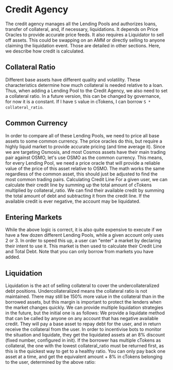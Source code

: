 # Credit Agency

The credit agency manages all the Lending Pools and authorizes loans, transfer of collateral, and, if necessary, liquidations. It depends on Price Oracles to provide accurate price feeds. It also requires a Liquidator to sell off assets. This could be swapping on an AMM or directly selling to anyone claiming the liquidation event. Those are detailed in other sections. Here, we describe how credit is calculated.

## Collateral Ratio

Different base assets have different quality and volatility. These characteristics determine how much collateral is needed relative to a loan. Thus, when adding a Lending Pool to the Credit Agency, we also need to set a collateral ratio. In a future version, this can be changed by governance, for now it is a constant.
If I have `S` value in cTokens, I can borrow `S * collateral_ratio`. 

## Common Currency

In order to compare all of these Lending Pools, we need to price all base assets to some common currency. The price oracles do this, but require a highly liquid market to provide accurate pricing (and time average it). Since we are targeting Osmosis, and most Cosmos assets have their main trading pair against OSMO, let's use OSMO as the common currency.
This means, for every Lending Pool, we need a price oracle that will provide a reliable value of the price of this asset relative to OSMO. The math works the same regardless of the common asset, this should just be adjusted to find the most common trading pairs.
Calculating Credit Line
For a given user, we can calculate their credit line by summing up the total amount of cTokens multiplied by collateral_ratio. We can find their available credit by summing the total amount of debt and subtracting it from the credit line. If the available credit is ever negative, the account may be liquidated.

## Entering Markets

While the above logic is correct, it is also quite expensive to execute if we have a few dozen different Lending Pools, while a given account only uses 2 or 3. In order to speed this up, a user can "enter" a market by declaring their intent to use it. This market is then used to calculate their Credit Line and Total Debt. Note that you can only borrow from markets you have added.

## Liquidation

Liquidation is the act of selling collateral to cover the undercollateralized debt positions. Undercollateralized means the collateral ratio is not maintained. There may still be 150% more value in the collateral than in the borrowed assets, but this margin is important to protect the lenders when the market changes quickly.
We can provide multiple liquidation strategies in the future, but the initial one is as follows:
We provide a liquidate method that can be called by anyone on any account that has negative available credit. They will pay a base asset to repay debt for the user, and in return receive the collateral from the user. In order to incentivise bots to monitor the situation and liquidate, they get the liquidated assets at an 8% discount (fixed number, configured in init). 
If the borrower has multiple cTokens as collateral, the one with the lowest collateral_ratio must be returned first, as this is the quickest way to get to a healthy ratio. You can only pay back one asset at a time, and get the equivalent amount + 8% in cTokens belonging to the user, determined by the above ratio: 
